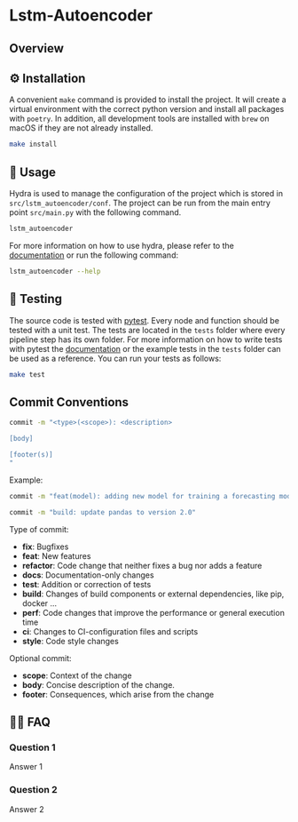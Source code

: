 # Lstm-Autoencoder



## Overview

## ⚙️ Installation

A convenient `make` command is provided to install the project.
It will create a virtual environment with the correct python version and install all packages with `poetry`.
In addition, all development tools are installed with `brew` on macOS if they are not already installed.

```bash
make install
```

## 🚧 Usage

Hydra is used to manage the configuration of the project which is stored in `src/lstm_autoencoder/conf`.
The project can be run from the main entry point `src/main.py` with the following command.

```bash
lstm_autoencoder
```
For more information on how to use hydra, please refer to the [documentation](https://hydra.cc/) or run the following command:

```bash
lstm_autoencoder --help
```

## 🧪 Testing

The source code is tested with [pytest](https://docs.pytest.org/en/stable/).
Every node and function should be tested with a unit test.
The tests are located in the `tests` folder where every pipeline step has its own folder.
For more information on how to write tests with pytest the [documentation](https://docs.pytest.org/en/stable/) or the example tests in the `tests` folder can be used as a reference.
You can run your tests as follows:

```bash
make test
```

## Commit Conventions

```bash
commit -m "<type>(<scope>): <description>

[body]

[footer(s)]
"
```

Example:

```bash
commit -m "feat(model): adding new model for training a forecasting model"
```

```bash
commit -m "build: update pandas to version 2.0"
```

Type of commit:
- **fix**: Bugfixes
- **feat**: New features
- **refactor**: Code change that neither fixes a bug nor adds a feature
- **docs**: Documentation-only changes
- **test**: Addition or correction of tests
- **build**: Changes of build components or external dependencies, like pip, docker ...
- **perf**: Code changes that improve the performance or general execution time
- **ci**: Changes to CI-configuration files and scripts
- **style**: Code style changes

Optional commit:
- **scope**: Context of the change
- **body**: Concise description of the change.
- **footer**: Consequences, which arise from the change

## 🕵️‍♀️ FAQ

### Question 1

Answer 1

### Question 2

Answer 2
